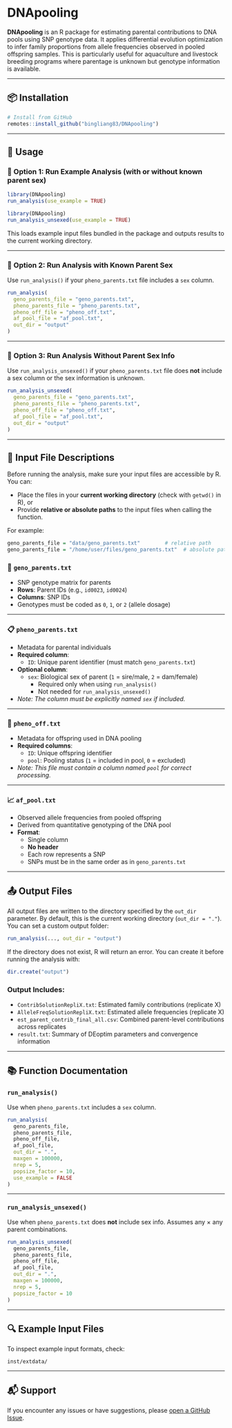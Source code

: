 # DNApooling

**DNApooling** is an R package for estimating parental contributions to DNA pools using SNP genotype data. It applies differential evolution optimization to infer family proportions from allele frequencies observed in pooled offspring samples. This is particularly useful for aquaculture and livestock breeding programs where parentage is unknown but genotype information is available.

---

## 📦 Installation

```r
# Install from GitHub
remotes::install_github("bingliang83/DNApooling")
```

---

## 🧪 Usage

### 🔹 Option 1: Run Example Analysis (with or without known parent sex)

```r
library(DNApooling)
run_analysis(use_example = TRUE)
```

```r
library(DNApooling)
run_analysis_unsexed(use_example = TRUE)
```


This loads example input files bundled in the package and outputs results to the current working directory.

---

### 🔹 Option 2: Run Analysis with Known Parent Sex

Use `run_analysis()` if your `pheno_parents.txt` file includes a `sex` column.

```r
run_analysis(
  geno_parents_file = "geno_parents.txt",
  pheno_parents_file = "pheno_parents.txt",
  pheno_off_file = "pheno_off.txt",
  af_pool_file = "af_pool.txt",
  out_dir = "output"
)
```

---

### 🔹 Option 3: Run Analysis Without Parent Sex Info

Use `run_analysis_unsexed()` if your `pheno_parents.txt` file does **not** include a sex column or the sex information is unknown.

```r
run_analysis_unsexed(
  geno_parents_file = "geno_parents.txt",
  pheno_parents_file = "pheno_parents.txt",
  pheno_off_file = "pheno_off.txt",
  af_pool_file = "af_pool.txt",
  out_dir = "output"
)
```

---

## 📁 Input File Descriptions

Before running the analysis, make sure your input files are accessible by R. You can:

- Place the files in your **current working directory** (check with `getwd()` in R), or  
- Provide **relative or absolute paths** to the input files when calling the function.

For example:

```r
geno_parents_file = "data/geno_parents.txt"        # relative path
geno_parents_file = "/home/user/files/geno_parents.txt"  # absolute path
```

### 🧬 `geno_parents.txt`
- SNP genotype matrix for parents
- **Rows**: Parent IDs (e.g., `id0023`, `id0024`)
- **Columns**: SNP IDs
- Genotypes must be coded as `0`, `1`, or `2` (allele dosage)

---

### 📋 `pheno_parents.txt`
- Metadata for parental individuals
- **Required column**:
  - `ID`: Unique parent identifier (must match `geno_parents.txt`)
- **Optional column**:
  - `sex`: Biological sex of parent (`1` = sire/male, `2` = dam/female)
    - Required only when using `run_analysis()`
    - Not needed for `run_analysis_unsexed()`
- *Note: The column must be explicitly named `sex` if included.*

---

### 🧒 `pheno_off.txt`
- Metadata for offspring used in DNA pooling
- **Required columns**:
  - `ID`: Unique offspring identifier
  - `pool`: Pooling status (`1` = included in pool, `0` = excluded)
- *Note: This file must contain a column named `pool` for correct processing.*

---

### 📈 `af_pool.txt`
- Observed allele frequencies from pooled offspring
- Derived from quantitative genotyping of the DNA pool
- **Format**:
  - Single column
  - **No header**
  - Each row represents a SNP
  - SNPs must be in the same order as in `geno_parents.txt`



---

## 📤 Output Files

All output files are written to the directory specified by the `out_dir` parameter. By default, this is the current working directory (`out_dir = "."`). You can set a custom output folder:

```r
run_analysis(..., out_dir = "output")
```

If the directory does not exist, R will return an error. You can create it before running the analysis with:

```r
dir.create("output")
```

### Output Includes:

- `ContribSolutionRepliX.txt`: Estimated family contributions (replicate X)
- `AlleleFreqSolutionRepliX.txt`: Estimated allele frequencies (replicate X)
- `est_parent_contrib_final_all.csv`: Combined parent-level contributions across replicates
- `result.txt`: Summary of DEoptim parameters and convergence information

---

## 📚 Function Documentation

### `run_analysis()`

Use when `pheno_parents.txt` includes a `sex` column.

```r
run_analysis(
  geno_parents_file,
  pheno_parents_file,
  pheno_off_file,
  af_pool_file,
  out_dir = ".",
  maxgen = 100000,
  nrep = 5,
  popsize_factor = 10,
  use_example = FALSE
)
```

---

### `run_analysis_unsexed()`

Use when `pheno_parents.txt` does **not** include sex info. Assumes any × any parent combinations.

```r
run_analysis_unsexed(
  geno_parents_file,
  pheno_parents_file,
  pheno_off_file,
  af_pool_file,
  out_dir = ".",
  maxgen = 100000,
  nrep = 5,
  popsize_factor = 10
)
```

---

## 🔍 Example Input Files

To inspect example input formats, check:

```
inst/extdata/
```

---

## 📬 Support

If you encounter any issues or have suggestions, please [open a GitHub Issue](https://github.com/bingliang83/DNApooling/issues).
